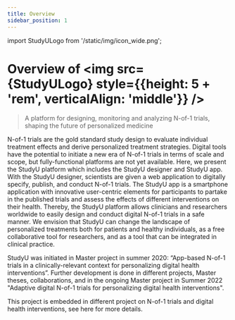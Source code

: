 ```yaml
---
title: Overview
sidebar_position: 1
---
```


import StudyULogo from '/static/img/icon_wide.png';

# Overview of <img src={StudyULogo} style={{height: 5 + 'rem', verticalAlign: 'middle'}} />

> A platform for designing, monitoring and analyzing N-of-1 trials, shaping the future of personalized medicine

N-of-1 trials are the gold standard study design to evaluate individual treatment effects and derive personalized treatment strategies. Digital tools have the potential to initiate a new era of N-of-1 trials in terms of scale and scope, but fully-functional platforms are not yet available. Here, we present the StudyU platform which includes the StudyU designer and StudyU app. With the StudyU designer, scientists are given a web application to digitally specify, publish, and conduct N-of-1 trials. The StudyU app is a smartphone application with innovative user-centric elements for participants to partake in the published trials and assess the effects of different interventions on their health. Thereby, the StudyU platform allows clinicians and researchers worldwide to easily design and conduct digital N-of-1 trials in a safe manner. We envision that StudyU can change the landscape of personalized treatments both for patients and healthy individuals, as a free collaborative tool for researchers, and as a tool that can be integrated in clinical practice.

StudyU was initiated in Master project in summer 2020: “App-based N-of-1 trials in a clinically-relevant context for personalizing digital health interventions”. Further development is done in different projects, Master theses, collaborations, and in the ongoing Master project in Summer 2022 "Adaptive digital N-of-1 trials for personalizing digital health interventions". 

This project is embedded in different project on N-of-1 trials and digital health interventions, see here for more details.